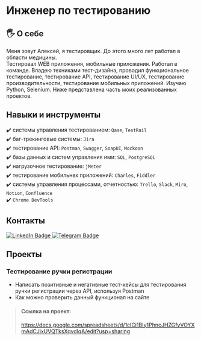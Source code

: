 # Инженер по тестированию
## 	:raised_hand_with_fingers_splayed: О себе
Меня зовут Алексей, я тестировщик. До этого много лет работал в области медицины.  
Тестировал WEB приложения, мобильные приложения. Работал в команде. Владею техниками тест-дизайна, проводил функциональное тестирование,
тестирование API, тестирование UI/UX, тестирование производительности, тестирование мобильных приложений. Изучаю Python, Selenium. Ниже представлена часть моих реализованных проектов.

## Навыки и инструменты
:heavy_check_mark: системы управления тестированием: ``Qase``, ``TestRail``  
:heavy_check_mark: баг-трекинговые системы: ``Jira``  
:heavy_check_mark: тестирование API: ``Postman``, ``Swagger``, ``SoapUI``, ``Mockoon``  
:heavy_check_mark: базы данных и систем управления ими: ``SQL``, ``PostgreSQL``  
:heavy_check_mark: нагрузочное тестирование: ``jMeter``  
:heavy_check_mark: тестирование мобильнвх приложений: ``Charles``, ``Fiddler``  
:heavy_check_mark: системы управления процессами, отчетностью: ``Trello``, ``Slack``, ``Miro``, ``Notion``, ``Confluence``  
:heavy_check_mark: ``Chrome DevTools``  

## Контакты
<div id="badges">
  <a href="https://linkedin.com/in/alexeyfefelov3010
">
    <img src="https://img.shields.io/badge/LinkedIn-black?style=for-the-badge&logo=linkedin&logoColor=blue" alt="LinkedIn Badge"/>
  </a>
  <a href="https://t.me/alexfef72">
    <img src="https://img.shields.io/badge/Telegram-black?style=for-the-badge&logo=telegram&logoColor=blue" alt="Telegram Badge"/>
  </a>
</div>

## Проекты
### Тестирование ручки регистрации  
- Написать позитивные и негативные тест-кейсы для тестирования ручки регистрации через API, используя Postman
- Как можно проверить данный функционал на сайте  
>#### Ссылка на проект:  
> <https://docs.google.com/spreadsheets/d/1cICi1BIy1PhncJHZGfyVOYXmAdCJixUVQTksXqvdlqA/edit?usp=sharing>

